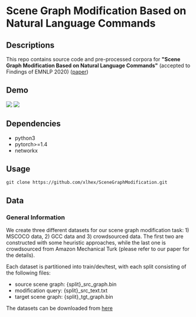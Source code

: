 # Scene Graph Modification Based on Natural Language Commands

## Descriptions
This repo contains source code and pre-processed corpora for __"Scene Graph Modification Based on Natural Language Commands"__ (accepted to Findings of EMNLP 2020) ([paper](https://arxiv.org/abs/2010.02591))

## Demo
![](https://github.com/xlhex/SceneGraphModification/blob/master/demo/graphtrans_demo1.gif)
![](https://github.com/xlhex/SceneGraphModification/blob/master/demo/graphtrans_demo2.gif)


## Dependencies
* python3
* pytorch>=1.4
* networkx

## Usage
```shell
git clone https://github.com/xlhex/SceneGraphModification.git
```

## Data
### General Information
We create three different datasets for our scene graph modification task: 1) MSCOCO data, 2) GCC data and 3) crowdsourced data. The first two are constructed with some heuristic approaches, while the last one is crowdsourced from Amazon Mechanical Turk (please refer to our paper for the details).

Each dataset is partitioned into train/dev/test, with each split consisting of the following files:
* source scene graph: {split}_src_graph.bin
* modification query: {split}_src_text.txt
* target scene graph: {split}_tgt_graph.bin

The datasets can be downloaded from [here](https://drive.google.com/file/d/1K2lo1Dt7GJskyUVR9x5LH-mZya28KcDY/view?usp=sharing)
